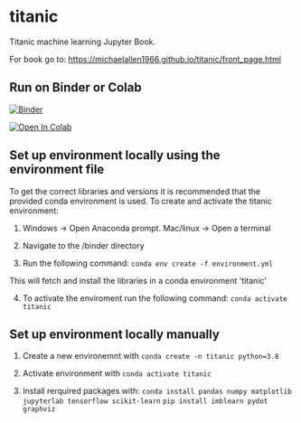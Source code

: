 # titanic
Titanic machine learning Jupyter Book.

For book go to: 
https://michaelallen1966.github.io/titanic/front_page.html

## Run on Binder or Colab

[![Binder](https://mybinder.org/badge_logo.svg)](https://mybinder.org/v2/gh/MichaelAllen1966/titanic/main)

[![Open In Colab](https://colab.research.google.com/assets/colab-badge.svg)](https://colab.research.google.com/github/MichaelAllen1966/titanic/)


## Set up environment locally using the environment file

To get the correct libraries and versions it is recommended that the provided conda environment is used. To create and activate the titanic environment:


1. Windows -> Open Anaconda prompt. Mac/linux -> Open a terminal

2. Navigate to the /binder directory

3. Run the following command: `conda env create -f environment.yml`

This will fetch and install the libraries in a conda environment 'titanic'

4. To activate the enviroment run the following command:
    `conda activate titanic`
    
## Set up environment locally manually

1. Create a new environemnt with `conda create -n titanic python=3.8`

2. Activate environment with `conda activate titanic`

3. Install rerquired packages with:
    `conda install pandas numpy matplotlib jupyterlab tensorflow scikit-learn`
    `pip install imblearn pydot graphviz`
    
